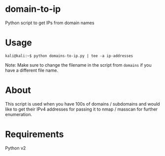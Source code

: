 # domain-to-ip
Python script to get IPs from domain names

# Usage

`kali@kali:~$ python domains-to-ip.py | tee -a ip-addresses`

Note: Make sure to change the filename in the script from `domains` if you have a different file name.

# About
This script is used when you have 100s of domains / subdomains and would like to get their IPv4 addresses for passing it to nmap / masscan for further enumeration.

# Requirements
Python v2

